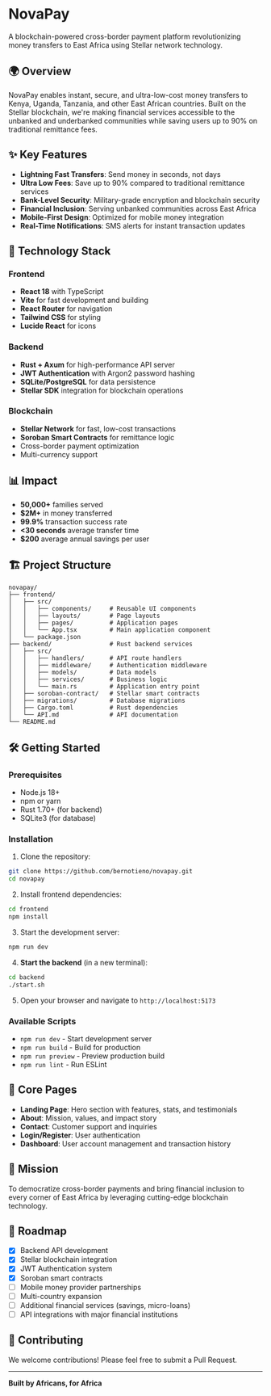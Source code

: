 # NovaPay

A blockchain-powered cross-border payment platform revolutionizing money transfers to East Africa using Stellar network technology.

## 🌍 Overview

NovaPay enables instant, secure, and ultra-low-cost money transfers to Kenya, Uganda, Tanzania, and other East African countries. Built on the Stellar blockchain, we're making financial services accessible to the unbanked and underbanked communities while saving users up to 90% on traditional remittance fees.

## ✨ Key Features

- **Lightning Fast Transfers**: Send money in seconds, not days
- **Ultra Low Fees**: Save up to 90% compared to traditional remittance services
- **Bank-Level Security**: Military-grade encryption and blockchain security
- **Financial Inclusion**: Serving unbanked communities across East Africa
- **Mobile-First Design**: Optimized for mobile money integration
- **Real-Time Notifications**: SMS alerts for instant transaction updates

## 🚀 Technology Stack

### Frontend
- **React 18** with TypeScript
- **Vite** for fast development and building
- **React Router** for navigation
- **Tailwind CSS** for styling
- **Lucide React** for icons

### Backend
- **Rust + Axum** for high-performance API server
- **JWT Authentication** with Argon2 password hashing
- **SQLite/PostgreSQL** for data persistence
- **Stellar SDK** integration for blockchain operations

### Blockchain
- **Stellar Network** for fast, low-cost transactions
- **Soroban Smart Contracts** for remittance logic
- Cross-border payment optimization
- Multi-currency support

## 📊 Impact

- **50,000+** families served
- **$2M+** in money transferred
- **99.9%** transaction success rate
- **<30 seconds** average transfer time
- **$200** average annual savings per user

## 🏗️ Project Structure

```
novapay/
├── frontend/
│   ├── src/
│   │   ├── components/     # Reusable UI components
│   │   ├── layouts/        # Page layouts
│   │   ├── pages/          # Application pages
│   │   └── App.tsx         # Main application component
│   └── package.json
├── backend/                # Rust backend services
│   ├── src/
│   │   ├── handlers/       # API route handlers
│   │   ├── middleware/     # Authentication middleware
│   │   ├── models/         # Data models
│   │   ├── services/       # Business logic
│   │   └── main.rs         # Application entry point
│   ├── soroban-contract/   # Stellar smart contracts
│   ├── migrations/         # Database migrations
│   ├── Cargo.toml          # Rust dependencies
│   └── API.md              # API documentation
└── README.md
```

## 🛠️ Getting Started

### Prerequisites
- Node.js 18+ 
- npm or yarn
- Rust 1.70+ (for backend)
- SQLite3 (for database)

### Installation

1. Clone the repository:
```bash
git clone https://github.com/bernotieno/novapay.git
cd novapay
```

2. Install frontend dependencies:
```bash
cd frontend
npm install
```

3. Start the development server:
```bash
npm run dev
```

4. **Start the backend** (in a new terminal):
```bash
cd backend
./start.sh
```

5. Open your browser and navigate to `http://localhost:5173`

### Available Scripts

- `npm run dev` - Start development server
- `npm run build` - Build for production
- `npm run preview` - Preview production build
- `npm run lint` - Run ESLint

## 🌟 Core Pages

- **Landing Page**: Hero section with features, stats, and testimonials
- **About**: Mission, values, and impact story
- **Contact**: Customer support and inquiries
- **Login/Register**: User authentication
- **Dashboard**: User account management and transaction history

## 🎯 Mission

To democratize cross-border payments and bring financial inclusion to every corner of East Africa by leveraging cutting-edge blockchain technology.

## 🔮 Roadmap

- [x] Backend API development
- [x] Stellar blockchain integration
- [x] JWT Authentication system
- [x] Soroban smart contracts
- [ ] Mobile money provider partnerships
- [ ] Multi-country expansion
- [ ] Additional financial services (savings, micro-loans)
- [ ] API integrations with major financial institutions

## 🤝 Contributing

We welcome contributions! Please feel free to submit a Pull Request.

---

**Built by Africans, for Africa** 